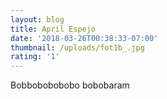 ```yaml
---
layout: blog
title: April Espejo
date: '2018-03-26T00:38:33-07:00'
thumbnail: /uploads/fot1b_.jpg
rating: '1'
---
```

Bobbobobobobo bobobaram
